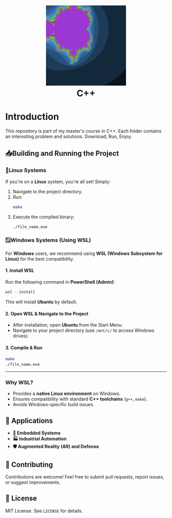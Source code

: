 <div align="center">  
<h1 align="center">  
<img src="02 Mandelbrot/art.gif" width="250">
<br>C++</h1>  
</div> 

# Introduction
This repository is part of my master's course in C++. Each folder contains an interesting problem and solutions. Download, Run, Enjoy.

## 📥**Building and Running the Project**  

### 🐧**Linux Systems**  
If you're on a **Linux** system, you're all set! Simply:  
1. Navigate to the project directory.  
2. Run:  
   ```bash
   make
   ```  
3. Execute the compiled binary:  
   ```bash
   ./file_name.exe
   ```  

### 🪟**Windows Systems (Using WSL)**  
For **Windows** users, we recommend using **WSL (Windows Subsystem for Linux)** for the best compatibility.  

#### **1. Install WSL**  
Run the following command in **PowerShell (Admin)**:  
```powershell
wsl --install
```  
This will install **Ubuntu** by default.  

#### **2. Open WSL & Navigate to the Project**  
- After installation, open **Ubuntu** from the Start Menu.  
- Navigate to your project directory (use `/mnt/c/` to access Windows drives).  

#### **3. Compile & Run**  
```bash
make
./file_name.exe
```  

---

### **Why WSL?**  
- Provides a **native Linux environment** on Windows.  
- Ensures compatibility with standard **C++ toolchains** (`g++`, `make`).  
- Avoids Windows-specific build issues.  

## 🎯 Applications
- **🔧 Embedded Systems**
- **🏭 Industrial Automation**
- **🛡️ Augmented Reality (AR) and Defense**
## 🤝 Contributing
Contributions are welcome! Feel free to submit pull requests, report issues, or suggest improvements.

## 📜 License
MIT License. See `LICENSE` for details.




